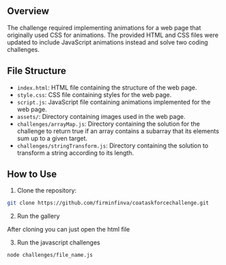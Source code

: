## Overview

The challenge required implementing animations for a web page that originally used CSS for animations. The provided HTML and CSS files were updated to include JavaScript animations instead and solve two coding challenges.

## File Structure

- `index.html`: HTML file containing the structure of the web page.
- `style.css`: CSS file containing styles for the web page.
- `script.js`: JavaScript file containing animations implemented for the web page.
- `assets/`: Directory containing images used in the web page.
- `challenges/arrayMap.js`: Directory containing the solution for the challenge to return true if an array contains a subarray that its elements sum up to a given target.
- `challenges/stringTransform.js`: Directory containing the solution to transform a string according to its length.

## How to Use

1. Clone the repository:

```bash
git clone https://github.com/firminfinva/coataskforcechallenge.git
```

2. Run the gallery

After cloning you can just open the html file

3. Run the javascript challenges

```bash
node challenges/file_name.js
```
